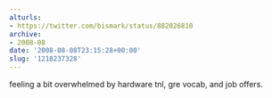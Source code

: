```yaml
---
alturls:
- https://twitter.com/bismark/status/882026810
archive:
- 2008-08
date: '2008-08-08T23:15:28+00:00'
slug: '1218237328'
---
```


feeling a bit overwhelmed by hardware tnl, gre vocab, and job offers.


